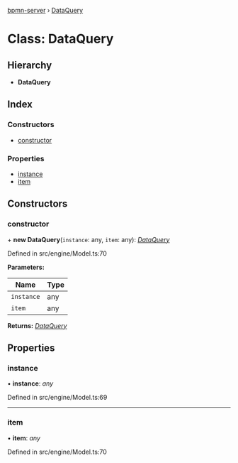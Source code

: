 [bpmn-server](../README.md) › [DataQuery](dataquery.md)

# Class: DataQuery

## Hierarchy

* **DataQuery**

## Index

### Constructors

* [constructor](dataquery.md#constructor)

### Properties

* [instance](dataquery.md#instance)
* [item](dataquery.md#item)

## Constructors

###  constructor

\+ **new DataQuery**(`instance`: any, `item`: any): *[DataQuery](dataquery.md)*

Defined in src/engine/Model.ts:70

**Parameters:**

Name | Type |
------ | ------ |
`instance` | any |
`item` | any |

**Returns:** *[DataQuery](dataquery.md)*

## Properties

###  instance

• **instance**: *any*

Defined in src/engine/Model.ts:69

___

###  item

• **item**: *any*

Defined in src/engine/Model.ts:70
